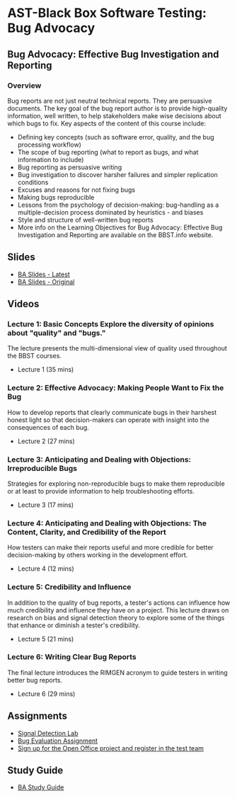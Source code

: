 # AST-Black Box Software Testing: Bug Advocacy

## Bug Advocacy: Effective Bug Investigation and Reporting

### Overview

Bug reports are not just neutral technical reports. They are persuasive documents. The key goal of the bug report author is to provide high-quality information, well written, to help stakeholders make wise decisions about which bugs to fix. Key aspects of the content of this course include:

* Defining key concepts \(such as software error, quality, and the bug processing workflow\)
* The scope of bug reporting \(what to report as bugs, and what information to include\)
* Bug reporting as persuasive writing
* Bug investigation to discover harsher failures and simpler replication conditions
* Excuses and reasons for not fixing bugs
* Making bugs reproducible
* Lessons from the psychology of decision-making: bug-handling as a multiple-decision process dominated by heuristics - and biases
* Style and structure of well-written bug reports
* More info on the Learning Objectives for Bug Advocacy: Effective Bug Investigation and Reporting are available on the BBST.info website.

## Slides

* [BA Slides - Latest](./Bug%20Advocacy/slidesBugAdvocacy2019.pdf)
* [BA Slides - Original](./Bug%20Advocacy/slidesBugAdvocacy2008.pdf)

## Videos

### Lecture 1: Basic Concepts Explore the diversity of opinions about "quality" and "bugs." 

The lecture presents the multi-dimensional view of quality used throughout the BBST courses.

* Lecture 1 \(35 mins\)  

### Lecture 2: Effective Advocacy: Making People Want to Fix the Bug 

How to develop reports that clearly communicate bugs in their harshest honest light so that decision-makers can operate with insight into the consequences of each bug.

* Lecture 2 \(27 mins\)  

### Lecture 3: Anticipating and Dealing with Objections: Irreproducible Bugs 

Strategies for exploring non-reproducible bugs to make them reproducible or at least to provide information to help troubleshooting efforts.

* Lecture 3 \(17 mins\)  

### Lecture 4: Anticipating and Dealing with Objections: The Content, Clarity, and Credibility of the Report 

How testers can make their reports useful and more credible for better decision-making by others working in the development effort.

* Lecture 4 \(12 mins\)  

### Lecture 5: Credibility and Influence 

In addition to the quality of bug reports, a tester's actions can influence how much credibility and influence they have on a project. This lecture draws on research on bias and signal detection theory to explore some of the things that enhance or diminish a tester's credibility.

* Lecture 5 \(21 mins\)  

### Lecture 6: Writing Clear Bug Reports 

The final lecture introduces the RIMGEN acronym to guide testers in writing better bug reports.

* Lecture 6 \(29 mins\) 

## Assignments

* [Signal Detection Lab](./Bug%20Advocacy/Assignments/FIT_BBST_fall2011SignalDetectionLab.pdf)
* [Bug Evaluation Assignment](./Bug%20Advocacy/Assignments/AssignmentBugEvaluationv11.3.pdf)
* [Sign up for the Open Office project and register in the test team](./Bug%20Advocacy/Assignments/JoiningTheOpenOfficeProject.pdf)

## Study Guide

* [BA Study Guide](./Bug%20Advocacy/BAstudyGuideJanuary2010.pdf)

